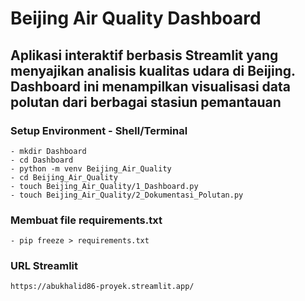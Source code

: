 # Beijing Air Quality Dashboard
## Aplikasi interaktif berbasis Streamlit yang menyajikan analisis kualitas udara di Beijing. Dashboard ini menampilkan visualisasi data polutan dari berbagai stasiun pemantauan
### Setup Environment - Shell/Terminal
```
- mkdir Dashboard
- cd Dashboard
- python -m venv Beijing_Air_Quality
- cd Beijing_Air_Quality
- touch Beijing_Air_Quality/1_Dashboard.py
- touch Beijing_Air_Quality/2_Dokumentasi_Polutan.py
```
### Membuat file requirements.txt
```
- pip freeze > requirements.txt
```
### URL Streamlit
```
https://abukhalid86-proyek.streamlit.app/
```
